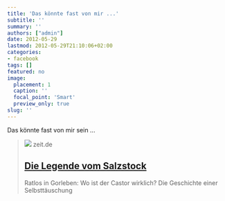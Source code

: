 ```yaml
---
title: 'Das könnte fast von mir ...'
subtitle: ''
summary: ''
authors: ["admin"]
date: 2012-05-29
lastmod: 2012-05-29T21:10:06+02:00
categories:
- facebook
tags: []
featured: no
image:
  placement: 1
  caption: ''
  focal_point: 'Smart'
  preview_only: true
slug: ''
---
```

Das könnte fast von mir sein ...
> [![](https://img.zeit.de/administratives/sharing/fallback-image/wide__1300x731)](http://www.zeit.de/2003/48/Gorleben)
> zeit.de
> ## [Die Legende vom Salzstock](http://www.zeit.de/2003/48/Gorleben)
>
>Ratlos in Gorleben: Wo ist der Castor wirklich? Die Geschichte einer Selbsttäuschung

